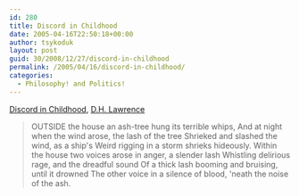 ```yaml
---
id: 280
title: Discord in Childhood
date: 2005-04-16T22:50:18+00:00
author: tsykoduk
layout: post
guid: 30/2008/12/27/discord-in-childhood
permalink: /2005/04/16/discord-in-childhood/
categories:
  - Philosophy! and Politics!
---
```

<p><a href="http://www.bartleby.com/127/4.html">Discord in Childhood</a>, <a href="http://www.online-literature.com/dh_lawrence/">D.H. Lawrence</a></p>


>OUTSIDE the house an ash-tree hung its terrible whips,
>And at night when the wind arose, the lash of the tree
>Shrieked and slashed the wind, as a ship's
>Weird rigging in a storm shrieks hideously.
>Within the house two voices arose in anger, a slender lash
>Whistling delirious rage, and the dreadful sound
>Of a thick lash booming and bruising, until it drowned
>The other voice in a silence of blood, 'neath the noise of the ash.</em></center><br />